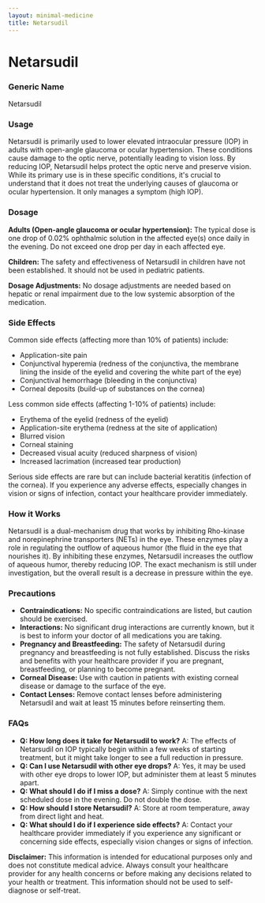 ```yaml
---
layout: minimal-medicine
title: Netarsudil
---
```


# Netarsudil
### Generic Name
Netarsudil

### Usage
Netarsudil is primarily used to lower elevated intraocular pressure (IOP) in adults with open-angle glaucoma or ocular hypertension.  These conditions cause damage to the optic nerve, potentially leading to vision loss. By reducing IOP, Netarsudil helps protect the optic nerve and preserve vision.  While its primary use is in these specific conditions, it's crucial to understand that it does not treat the underlying causes of glaucoma or ocular hypertension.  It only manages a symptom (high IOP).


### Dosage
**Adults (Open-angle glaucoma or ocular hypertension):** The typical dose is one drop of 0.02% ophthalmic solution in the affected eye(s) once daily in the evening.  Do not exceed one drop per day in each affected eye.

**Children:** The safety and effectiveness of Netarsudil in children have not been established.  It should not be used in pediatric patients.

**Dosage Adjustments:**  No dosage adjustments are needed based on hepatic or renal impairment due to the low systemic absorption of the medication.


### Side Effects
Common side effects (affecting more than 10% of patients) include:

* Application-site pain
* Conjunctival hyperemia (redness of the conjunctiva, the membrane lining the inside of the eyelid and covering the white part of the eye)
* Conjunctival hemorrhage (bleeding in the conjunctiva)
* Corneal deposits (build-up of substances on the cornea)

Less common side effects (affecting 1-10% of patients) include:

* Erythema of the eyelid (redness of the eyelid)
* Application-site erythema (redness at the site of application)
* Blurred vision
* Corneal staining
* Decreased visual acuity (reduced sharpness of vision)
* Increased lacrimation (increased tear production)

Serious side effects are rare but can include bacterial keratitis (infection of the cornea).  If you experience any adverse effects, especially changes in vision or signs of infection, contact your healthcare provider immediately.


### How it Works
Netarsudil is a dual-mechanism drug that works by inhibiting Rho-kinase and norepinephrine transporters (NETs) in the eye. These enzymes play a role in regulating the outflow of aqueous humor (the fluid in the eye that nourishes it). By inhibiting these enzymes, Netarsudil increases the outflow of aqueous humor, thereby reducing IOP.  The exact mechanism is still under investigation, but the overall result is a decrease in pressure within the eye.


### Precautions
* **Contraindications:**  No specific contraindications are listed, but caution should be exercised.
* **Interactions:** No significant drug interactions are currently known, but it is best to inform your doctor of all medications you are taking.
* **Pregnancy and Breastfeeding:** The safety of Netarsudil during pregnancy and breastfeeding is not fully established.  Discuss the risks and benefits with your healthcare provider if you are pregnant, breastfeeding, or planning to become pregnant.
* **Corneal Disease:** Use with caution in patients with existing corneal disease or damage to the surface of the eye.
* **Contact Lenses:** Remove contact lenses before administering Netarsudil and wait at least 15 minutes before reinserting them.


### FAQs

* **Q: How long does it take for Netarsudil to work?** A:  The effects of Netarsudil on IOP typically begin within a few weeks of starting treatment, but it might take longer to see a full reduction in pressure.
* **Q: Can I use Netarsudil with other eye drops?** A:  Yes, it may be used with other eye drops to lower IOP, but administer them at least 5 minutes apart.
* **Q: What should I do if I miss a dose?** A:  Simply continue with the next scheduled dose in the evening. Do not double the dose.
* **Q: How should I store Netarsudil?** A: Store at room temperature, away from direct light and heat.
* **Q: What should I do if I experience side effects?** A: Contact your healthcare provider immediately if you experience any significant or concerning side effects, especially vision changes or signs of infection.


**Disclaimer:** This information is intended for educational purposes only and does not constitute medical advice.  Always consult your healthcare provider for any health concerns or before making any decisions related to your health or treatment.  This information should not be used to self-diagnose or self-treat.
